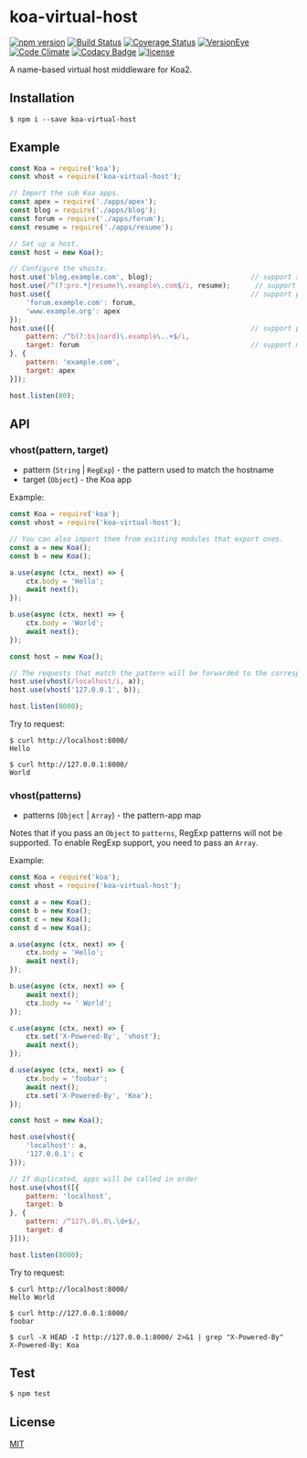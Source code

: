 # koa-virtual-host
[![npm version](https://img.shields.io/npm/v/koa-virtual-host.svg?style=flat)](https://www.npmjs.com/package/koa-virtual-host)
[![Build Status](https://img.shields.io/travis/Equim-chan/koa-virtual-host.svg?style=flat)](https://travis-ci.org/Equim-chan/koa-virtual-host)
[![Coverage Status](https://img.shields.io/coveralls/Equim-chan/koa-virtual-host.svg?style=flat)](https://coveralls.io/github/Equim-chan/koa-virtual-host?branch=master)
[![VersionEye](https://img.shields.io/versioneye/d/user/projects/58deaba3d6c98d004405475e.svg)](https://www.versioneye.com/user/projects/58deaba3d6c98d004405475e)
[![Code Climate](https://img.shields.io/codeclimate/github/Equim-chan/koa-virtual-host/badges/gpa.svg?style=flat)](https://codeclimate.com/github/Equim-chan/koa-virtual-host)
[![Codacy Badge](https://img.shields.io/codacy/grade/9f4a3b6990134a7b9c5fe099dfb41bcd.svg?style=flat)](https://www.codacy.com/app/Equim-chan/koa-virtual-host)
[![license](https://img.shields.io/npm/l/koa-virtual-host.svg?style=flat)](https://github.com/Equim-chan/koa-virtual-host/blob/master/LICENSE)

A name-based virtual host middleware for Koa2.

## Installation
``` shell
$ npm i --save koa-virtual-host
```

## Example
``` javascript
const Koa = require('koa');
const vhost = require('koa-virtual-host');

// Import the sub Koa apps.
const apex = require('./apps/apex');
const blog = require('./apps/blog');
const forum = require('./apps/forum');
const resume = require('./apps/resume');

// Set up a host.
const host = new Koa();

// Configure the vhosts.
host.use('blog.example.com', blog);                        // support string patterns
host.use(/^(?:pro.*|resume)\.example\.com$/i, resume);      // support regexp patterns
host.use({                                                 // support pattern-app mappings as object
    'forum.example.com': forum,
    'www.example.org': apex
});
host.use([{                                                // support pattern-app mappings as array
    pattern: /^b(?:bs|oard)\.example\..+$/i,
    target: forum                                          // support many-to-one mappings
}, {
    pattern: 'example.com',
    target: apex
}]);

host.listen(80);
```

## API
### vhost(pattern, target)

* pattern (`String` | `RegExp`) - the pattern used to match the hostname
* target (`Object`) - the Koa app

Example:
``` javascript
const Koa = require('koa');
const vhost = require('koa-virtual-host');

// You can also import them from existing modules that export ones.
const a = new Koa();
const b = new Koa();

a.use(async (ctx, next) => {
    ctx.body = 'Hello';
    await next();
});

b.use(async (ctx, next) => {
    ctx.body = 'World';
    await next();
});

const host = new Koa();

// The requests that match the pattern will be forwarded to the corresponding app.
host.use(vhost(/localhost/i, a));
host.use(vhost('127.0.0.1', b));

host.listen(8000);
```

Try to request:
``` shell
$ curl http://localhost:8000/
Hello

$ curl http://127.0.0.1:8000/
World
```

### vhost(patterns)

* patterns (`Object` | `Array`) - the pattern-app map

Notes that if you pass an `Object` to `patterns`, RegExp patterns will not be supported. To enable RegExp support, you need to pass an `Array`.

Example:
``` javascript
const Koa = require('koa');
const vhost = require('koa-virtual-host');

const a = new Koa();
const b = new Koa();
const c = new Koa();
const d = new Koa();

a.use(async (ctx, next) => {
    ctx.body = 'Hello';
    await next();
});

b.use(async (ctx, next) => {
    await next();
    ctx.body += ' World';
});

c.use(async (ctx, next) => {
    ctx.set('X-Powered-By', 'vhost');
    await next();
});

d.use(async (ctx, next) => {
    ctx.body = 'foobar';
    await next();
    ctx.set('X-Powered-By', 'Koa');
});

const host = new Koa();

host.use(vhost({
    'localhost': a,
    '127.0.0.1': c
}));

// If duplicated, apps will be called in order
host.use(vhost([{
    pattern: 'localhost',
    target: b
}, {
    pattern: /^127\.0\.0\.\d+$/,
    target: d
}]));

host.listen(8000);
```

Try to request:
``` shell
$ curl http://localhost:8000/
Hello World

$ curl http://127.0.0.1:8000/
foobar

$ curl -X HEAD -I http://127.0.0.1:8000/ 2>&1 | grep "X-Powered-By"
X-Powered-By: Koa
```
## Test
``` shell
$ npm test
```

## License
[MIT](https://github.com/Equim-chan/koa-virtual-host/blob/master/LICENSE)
